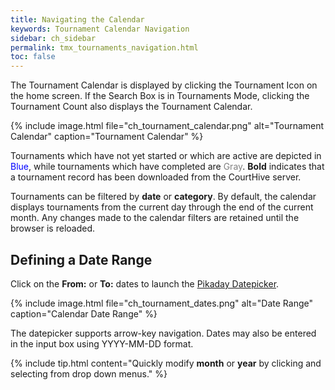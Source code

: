 ```yaml
---
title: Navigating the Calendar
keywords: Tournament Calendar Navigation
sidebar: ch_sidebar
permalink: tmx_tournaments_navigation.html
toc: false
---
```


The Tournament Calendar is displayed by clicking the Tournament Icon on the home screen.  If the Search Box is in Tournaments Mode, clicking the Tournament Count also displays the Tournament Calendar.

{% include image.html file="ch_tournament_calendar.png" alt="Tournament Calendar" caption="Tournament Calendar" %}

Tournaments which have not yet started or which are active are depicted in <font color='blue'>Blue</font>, while tournaments which have completed are <font color='gray'>Gray</font>. __Bold__ indicates that a tournament record has been downloaded from the CourtHive server.

Tournaments can be filtered by __date__ or __category__.  By default, the calendar displays tournaments from the current day through the end of the current month.  Any changes made to the calendar filters are retained until the browser is reloaded.

## Defining a Date Range

Click on the __From:__ or __To:__ dates to launch the [Pikaday Datepicker](https://github.com/dbushell/Pikaday).

{% include image.html file="ch_tournament_dates.png" alt="Date Range" caption="Calendar Date Range" %}

The datepicker supports arrow-key navigation.  Dates may also be entered in the input box using YYYY-MM-DD format.

{% include tip.html content="Quickly modify __month__ or __year__ by clicking and selecting from drop down menus." %}
